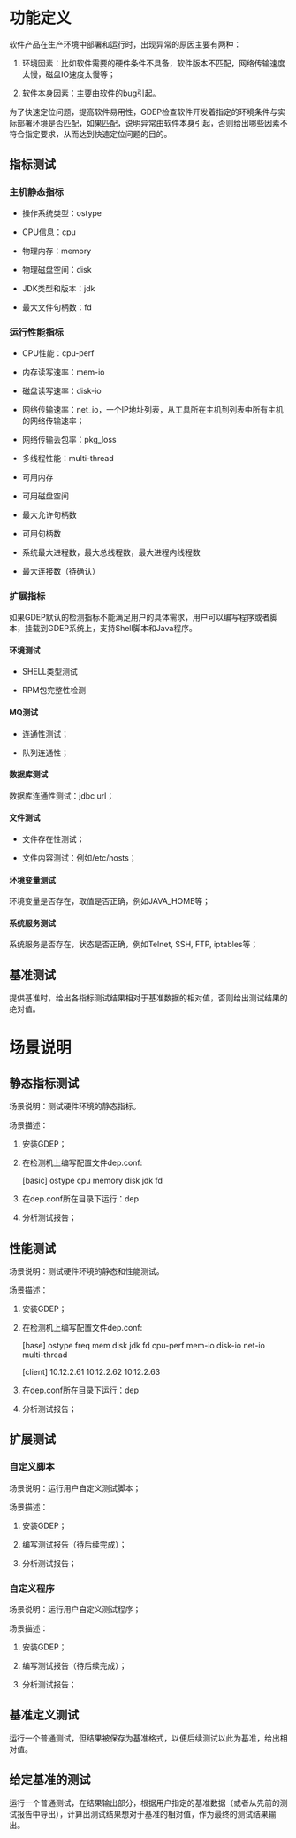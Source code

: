 # 功能定义

软件产品在生产环境中部署和运行时，出现异常的原因主要有两种：

1. 环境因素：比如软件需要的硬件条件不具备，软件版本不匹配，网络传输速度太慢，磁盘IO速度太慢等；

1. 软件本身因素：主要由软件的bug引起。

为了快速定位问题，提高软件易用性，GDEP检查软件开发着指定的环境条件与实际部署环境是否匹配，如果匹配，说明异常由软件本身引起，否则给出哪些因素不符合指定要求，从而达到快速定位问题的目的。

## 指标测试

### 主机静态指标

* 操作系统类型：ostype

* CPU信息：cpu

* 物理内存：memory

* 物理磁盘空间：disk

* JDK类型和版本：jdk

* 最大文件句柄数：fd

### 运行性能指标

* CPU性能：cpu-perf

* 内存读写速率：mem-io

* 磁盘读写速率：disk-io

* 网络传输速率：net_io，一个IP地址列表，从工具所在主机到列表中所有主机的网络传输速率；

* 网络传输丢包率：pkg_loss

* 多线程性能：multi-thread

* 可用内存

* 可用磁盘空间

* 最大允许句柄数

* 可用句柄数

* 系统最大进程数，最大总线程数，最大进程内线程数

* 最大连接数（待确认）

### 扩展指标

如果GDEP默认的检测指标不能满足用户的具体需求，用户可以编写程序或者脚本，挂载到GDEP系统上，支持Shell脚本和Java程序。

#### 环境测试

* SHELL类型测试

* RPM包完整性检测

#### MQ测试

* 连通性测试；

* 队列连通性；

#### 数据库测试

数据库连通性测试：jdbc url；

#### 文件测试

* 文件存在性测试；

* 文件内容测试：例如/etc/hosts；

#### 环境变量测试

环境变量是否存在，取值是否正确，例如JAVA_HOME等；

#### 系统服务测试

系统服务是否存在，状态是否正确，例如Telnet, SSH, FTP, iptables等；

## 基准测试

提供基准时，给出各指标测试结果相对于基准数据的相对值，否则给出测试结果的绝对值。


# 场景说明

## 静态指标测试


场景说明：测试硬件环境的静态指标。

场景描述：

1. 安装GDEP；

1. 在检测机上编写配置文件dep.conf:

    [basic]
    ostype
    cpu
    memory
    disk
    jdk
    fd

1. 在dep.conf所在目录下运行：dep

1. 分析测试报告；

## 性能测试

场景说明：测试硬件环境的静态和性能测试。

场景描述：

1. 安装GDEP；

1. 在检测机上编写配置文件dep.conf:

    [base]
    ostype
    freq
    mem
    disk
    jdk
    fd
    cpu-perf
    mem-io
    disk-io
    net-io
    multi-thread

    [client]
    10.12.2.61
    10.12.2.62
    10.12.2.63

1. 在dep.conf所在目录下运行：dep

1. 分析测试报告；

## 扩展测试

### 自定义脚本

场景说明：运行用户自定义测试脚本；

场景描述：

1. 安装GDEP；

1. 编写测试报告（待后续完成）；

1. 分析测试报告；

### 自定义程序

场景说明：运行用户自定义测试程序；

场景描述：

1. 安装GDEP；

1. 编写测试报告（待后续完成）； 

1. 分析测试报告；

## 基准定义测试

运行一个普通测试，但结果被保存为基准格式，以便后续测试以此为基准，给出相对值。 

## 给定基准的测试

运行一个普通测试，在结果输出部分，根据用户指定的基准数据（或者从先前的测试报告中导出），计算出测试结果想对于基准的相对值，作为最终的测试结果输出。
